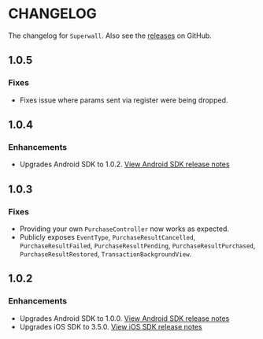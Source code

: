 # CHANGELOG

The changelog for `Superwall`. Also see the [releases](https://github.com/superwall/react-native-superwall/releases) on GitHub.

## 1.0.5

### Fixes

- Fixes issue where params sent via register were being dropped.

## 1.0.4

### Enhancements

- Upgrades Android SDK to 1.0.2. [View Android SDK release notes](https://github.com/superwall/Superwall-Android/releases/tag/1.0.2)

## 1.0.3

### Fixes

- Providing your own `PurchaseController` now works as expected.
- Publicly exposes `EventType`, `PurchaseResultCancelled`, `PurchaseResultFailed`, `PurchaseResultPending`, `PurchaseResultPurchased`, `PurchaseResultRestored`, `TransactionBackgroundView`.

## 1.0.2

### Enhancements

- Upgrades Android SDK to 1.0.0. [View Android SDK release notes](https://github.com/superwall/Superwall-Android/releases/tag/1.0.0)
- Upgrades iOS SDK to 3.5.0. [View iOS SDK release notes](https://github.com/superwall/Superwall-iOS/releases/tag/3.5.0)
